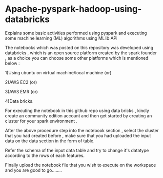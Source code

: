 # Apache-pyspark-hadoop-using-databricks
Explains some basic activities performed using pyspark and executing some machine learning (ML) algorithms using MLlib API


The notebooks which was posted on this repository was developed using databricks ,  which is an open source platform created by the spark founder , as a choice you can choose some other platforms which is mentioned below :

1)Using ubuntu on virtual machine/local machine (or)

2)AWS EC2 (or)

3)AWS EMR (or)

4)Data bricks.

For executing the notebook in this github repo using data bricks , kindly create an community edition account and then get started by creating an cluster for your spark environment .


After the above procedure step into the notebook section , select the cluster that you had created before , make sure that you had uploaded the input data on the data section in the form of table.

Refer the schema of the input data table and try to change it's datatype according to the rows of each features.

Finally upload the notebook file that you wish to execute on the workspace and you are good to go........
